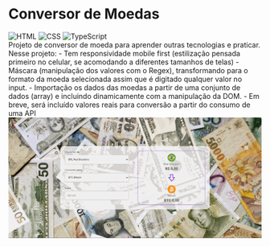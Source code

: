 # Conversor de Moedas
<div display:"inline_block">
<img src="https://camo.githubusercontent.com/d63d473e728e20a286d22bb2226a7bf45a2b9ac6c72c59c0e61e9730bfe4168c/68747470733a2f2f696d672e736869656c64732e696f2f62616467652f48544d4c352d4533344632363f7374796c653d666f722d7468652d6261646765266c6f676f3d68746d6c35266c6f676f436f6c6f723d7768697465" alt="HTML">
<img src="https://camo.githubusercontent.com/3a0f693cfa032ea4404e8e02d485599bd0d192282b921026e89d271aaa3d7565/68747470733a2f2f696d672e736869656c64732e696f2f62616467652f435353332d3135373242363f7374796c653d666f722d7468652d6261646765266c6f676f3d63737333266c6f676f436f6c6f723d7768697465" alt="CSS">
<img src="https://img.shields.io/badge/TypeScript-007ACC?style=for-the-badge&logo=typescript&logoColor=white" alt="TypeScript">
  </div>
Projeto de conversor de moeda para aprender outras tecnologias e praticar.
<br>
Nesse projeto: 
- Tem responsividade mobile first (estilização pensada primeiro no celular, se acomodando a diferentes tamanhos de telas)
- Máscara (manipulação dos valores com o Regex), transformando para o formato da moeda selecionada assim que é digitado qualquer valor no input.
- Importação os dados das moedas a partir de uma conjunto de dados (array) e incluindo dinamicamente com a manipulação da DOM.
- Em breve, será incluído valores reais para conversão a partir do consumo de uma API
<br>
<img src="./assets/displayDesktop.gif" alt="display-do-projeto"/>
